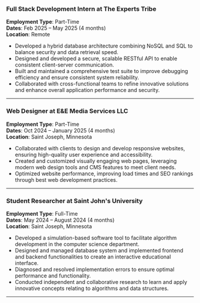 ### **Full Stack Development Intern at The Experts Tribe**  
**Employment Type**: Part-Time  
**Dates**: Feb 2025 – May 2025 (4 months)  
**Location**: Remote  
- Developed a hybrid database architecture combining NoSQL and SQL to balance security and data retrieval speed.  
- Designed and developed a secure, scalable RESTful API to enable consistent client-server communication.  
- Built and maintained a comprehensive test suite to improve debugging efficiency and ensure consistent system reliability.  
- Collaborated with cross-functional teams to refine innovative solutions and enhance overall application performance and security.  

<hr>

### **Web Designer at E&E Media Services LLC**  
**Employment Type**: Part-Time  
**Dates**: Oct 2024 – January 2025 (4 months)  
**Location**: Saint Joseph, Minnesota  
- Collaborated with clients to design and develop responsive websites, ensuring high-quality user experience and accessibility.  
- Created and customized visually engaging web pages, leveraging modern web design tools and CMS features to meet client needs.  
- Optimized website performance, improving load times and SEO rankings through best web development practices.  

<hr>

### **Student Researcher at Saint John's University**  
**Employment Type**: Full-Time  
**Dates**: May 2024 – August 2024 (4 months)  
**Location**: Saint Joseph, Minnesota  
- Developed a simulation-based software tool to facilitate algorithm development in the computer science department.  
- Designed and managed database system and implemented frontend and backend functionalities to create an interactive educational interface.  
- Diagnosed and resolved implementation errors to ensure optimal performance and functionality.  
- Conducted independent and collaborative research to learn and apply innovative concepts relating to algorithms and data structures.  

<hr>
